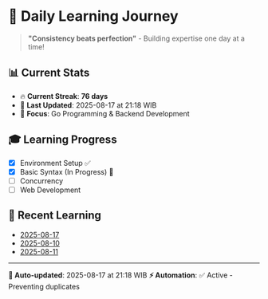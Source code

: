# 🚀 Daily Learning Journey

> **"Consistency beats perfection"** - Building expertise one day at a time!

## 📊 Current Stats
- 🔥 **Current Streak**: **76 days**
- 📅 **Last Updated**: 2025-08-17 at 21:18 WIB
- 🎯 **Focus**: Go Programming & Backend Development

## 🎓 Learning Progress
- [x] Environment Setup ✅
- [x] Basic Syntax (In Progress) 🔄
- [ ] Concurrency
- [ ] Web Development

## 📖 Recent Learning
- [2025-08-17](learning-log/.md)
- [2025-08-10](learning-log/.md)
- [2025-08-11](learning-log/.md)

---
**🤖 Auto-updated**: 2025-08-17 at 21:18 WIB
**⚡ Automation**: ✅ Active - Preventing duplicates
